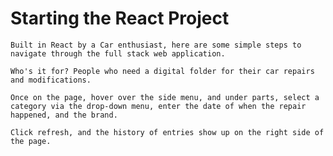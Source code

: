 # Starting the React Project

    Built in React by a Car enthusiast, here are some simple steps to navigate through the full stack web application.

    Who's it for? People who need a digital folder for their car repairs and modifications.

    Once on the page, hover over the side menu, and under parts, select a category via the drop-down menu, enter the date of when the repair happened, and the brand.

    Click refresh, and the history of entries show up on the right side of the page.
    
    
